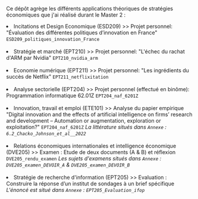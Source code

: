 Ce dépôt agrège les différents applications théoriques de stratégies économiques que j'ai réalisé durant le Master 2 :

<li> Incitations et Design Economique (ESD209) >> Projet personnel: "Évaluation des différentes politiques d’innovation en France" <code>ESD209_politiques_innovation_France</code></li><br>
<li> Stratégie et marché (EPT210) >> Projet personnel: "L'échec du rachat d'ARM par Nvidia" <code>EPT210_nvidia_arm</code><br><br>
<li> Economie numérique (EPT211) >> Projet personnel: "Les ingrédients du succès de Netflix" <code>EPT211_netflixitation</code></li><br>
<li> Analyse sectorielle (EPT204) >> Projet personnel (effectué en binôme): Programmation informatique 62.01Z <code>EPT204_naf_6201Z</code></li><br>
<li> Innovation, travail et emploi (ETE101) >> Analyse du papier empirique "Digital innovation and the effects of artificial intelligence on firms’ research and development – Automation or augmentation, exploration or exploitation?" <code>EPT204_naf_6201Z</code><em> 
La littérature situés dans <code>Annexe</code> : <code>6.2_Chacko_Johnson_et_al__2022</code></em></li><br>
<li> Relations économiques internationales et intelligence économique (DVE205) >> Examen : Etude de deux documents (A & B) et réflexion <code>DVE205_rendu_examen</code><em>
Les sujets d'examens situés dans <code>Annexe</code> : <code>DVE205_examen_DEVOIR_A</code> & <code>DVE205_examen_DEVOIR_B</code></em></li><br>
<li> Stratégie de recherche d'information (EPT205) >> Evaluation : Construire la réponse d’un institut de sondages à un brief spécifique <em> 
L'énoncé est situé dans <code>Annexe</code> : <code>EPT205_Evaluation_ifop</code><em></li><br>
